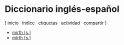 # Diccionario inglés-español
[ [inicio](https://github.com/jucardus/jucardus.github.io/blob/main/index.md) · [índice](https://github.com/jucardus/jucardus.github.io/blob/main/indice.md) · [etiquetas](https://github.com/jucardus/jucardus.github.io/blob/main/etiquetas.md) · [actividad](https://github.com/jucardus/jucardus.github.io/blob/main/actividad.md) · [compartir](https://x.com/intent/tweet?text=Diccionario%20ingl%C3%A9s-espa%C3%B1ol%20%E2%80%94%20Etiquetas%0A%0A%E2%86%92%20https%3A%2F%2Fgithub.com%2Fjucardus%2Fjucardus.github.io%2Fblob%2Fmain%2Fd%2Fi%2Fdiccionario-ingles-espanol.md%0A%0A%23etiquetas_jucardus) ]

* [mirth [s.]](https://github.com/jucardus/jucardus.github.io/blob/main/m/i/r/mirth-s.md)
* [mirth [s.]](https://github.com/jucardus/jucardus.github.io/blob/main/m/i/r/mirth-s.md)